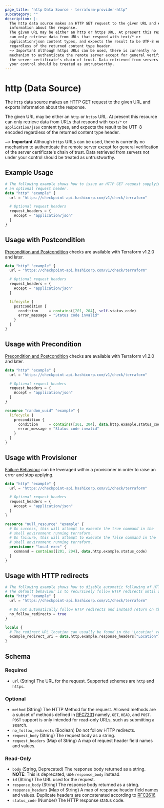 ```yaml
---
page_title: "http Data Source - terraform-provider-http"
subcategory: ""
description: |-
  The http data source makes an HTTP GET request to the given URL and exports
  information about the response.
  The given URL may be either an http or https URL. At present this resource
  can only retrieve data from URLs that respond with text/* or
  application/json content types, and expects the result to be UTF-8 encoded
  regardless of the returned content type header.
  ~> Important Although https URLs can be used, there is currently no
  mechanism to authenticate the remote server except for general verification of
  the server certificate's chain of trust. Data retrieved from servers not under
  your control should be treated as untrustworthy.
---
```


# http (Data Source)

The `http` data source makes an HTTP GET request to the given URL and exports
information about the response.

The given URL may be either an `http` or `https` URL. At present this resource
can only retrieve data from URLs that respond with `text/*` or
`application/json` content types, and expects the result to be UTF-8 encoded
regardless of the returned content type header.

~> **Important** Although `https` URLs can be used, there is currently no
mechanism to authenticate the remote server except for general verification of
the server certificate's chain of trust. Data retrieved from servers not under
your control should be treated as untrustworthy.

## Example Usage

```terraform
# The following example shows how to issue an HTTP GET request supplying
# an optional request header.
data "http" "example" {
  url = "https://checkpoint-api.hashicorp.com/v1/check/terraform"

  # Optional request headers
  request_headers = {
    Accept = "application/json"
  }
}
```

## Usage with Postcondition

[Precondition and Postcondition](https://www.terraform.io/language/expressions/custom-conditions)
checks are available with Terraform v1.2.0 and later.

```terraform
data "http" "example" {
  url = "https://checkpoint-api.hashicorp.com/v1/check/terraform"

  # Optional request headers
  request_headers = {
    Accept = "application/json"
  }

  lifecycle {
    postcondition {
      condition     = contains([201, 204], self.status_code)
      error_message = "Status code invalid"
    }
  }
}
```

## Usage with Precondition

[Precondition and Postcondition](https://www.terraform.io/language/expressions/custom-conditions)
checks are available with Terraform v1.2.0 and later.

```terraform
data "http" "example" {
  url = "https://checkpoint-api.hashicorp.com/v1/check/terraform"

  # Optional request headers
  request_headers = {
    Accept = "application/json"
  }
}

resource "random_uuid" "example" {
  lifecycle {
    precondition {
      condition     = contains([201, 204], data.http.example.status_code)
      error_message = "Status code invalid"
    }
  }
}
```

## Usage with Provisioner

[Failure Behaviour](https://www.terraform.io/language/resources/provisioners/syntax#failure-behavior)
can be leveraged within a provisioner in order to raise an error and stop applying.

```terraform
data "http" "example" {
  url = "https://checkpoint-api.hashicorp.com/v1/check/terraform"

  # Optional request headers
  request_headers = {
    Accept = "application/json"
  }
}

resource "null_resource" "example" {
  # On success, this will attempt to execute the true command in the
  # shell environment running terraform.
  # On failure, this will attempt to execute the false command in the
  # shell environment running terraform.
  provisioner "local-exec" {
    command = contains([201, 204], data.http.example.status_code)
  }
}
```

## Usage with HTTP redirects

```terraform
# The following example shows how to disable automatic following of HTTP redirects.
# The default behaviour is to recursively follow HTTP redirects until a response no longer returns a redirect 3XX response code.
data "http" "example" {
  url = "https://checkpoint-api.hashicorp.com/v1/check/terraform"

  # Do not automatically follow HTTP redirects and instead return on the first HTTP response.
  no_follow_redirects = true
}

locals {
  # The redirect URL location can usually be found in the 'Location' response header.
  example_redirect_uri = data.http.example.response_headers["Location"]
}
```

<!-- schema generated by tfplugindocs -->
## Schema

### Required

- `url` (String) The URL for the request. Supported schemes are `http` and `https`.

### Optional

- `method` (String) The HTTP Method for the request. Allowed methods are a subset of methods defined in [RFC7231](https://datatracker.ietf.org/doc/html/rfc7231#section-4.3) namely, `GET`, `HEAD`, and `POST`. `POST` support is only intended for read-only URLs, such as submitting a search.
- `no_follow_redirects` (Boolean) Do not follow HTTP redirects.
- `request_body` (String) The request body as a string.
- `request_headers` (Map of String) A map of request header field names and values.

### Read-Only

- `body` (String, Deprecated) The response body returned as a string. **NOTE**: This is deprecated, use `response_body` instead.
- `id` (String) The URL used for the request.
- `response_body` (String) The response body returned as a string.
- `response_headers` (Map of String) A map of response header field names and values. Duplicate headers are concatenated according to [RFC2616](https://www.w3.org/Protocols/rfc2616/rfc2616-sec4.html#sec4.2).
- `status_code` (Number) The HTTP response status code.